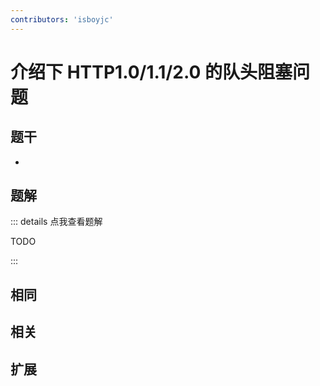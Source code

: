 ```yaml
---
contributors: 'isboyjc'
---
```


# 介绍下 HTTP1.0/1.1/2.0 的队头阻塞问题


## 题干

- 



## 题解

::: details 点我查看题解

  TODO

:::



## 相同


## 相关


## 扩展

